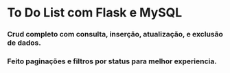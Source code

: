 # To Do List com Flask e MySQL

### Crud completo com consulta, inserção, atualização, e exclusão de dados.
### Feito paginações e filtros por status para melhor experiencia.
